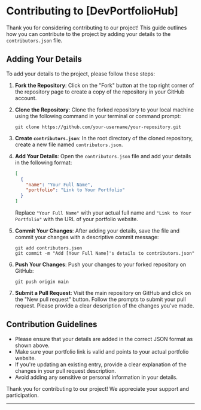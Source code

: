 # Contributing to [DevPortfolioHub]

Thank you for considering contributing to our project! This guide outlines how you can contribute to the project by adding your details to the `contributors.json` file.

## Adding Your Details

To add your details to the project, please follow these steps:

1. **Fork the Repository**: Click on the "Fork" button at the top right corner of the repository page to create a copy of the repository in your GitHub account.

2. **Clone the Repository**: Clone the forked repository to your local machine using the following command in your terminal or command prompt:

   ```
   git clone https://github.com/your-username/your-repository.git
   ```

3. **Create `contributors.json`**: In the root directory of the cloned repository, create a new file named `contributors.json`.

4. **Add Your Details**: Open the `contributors.json` file and add your details in the following format:

   ```json
   [
     {
       "name": "Your Full Name",
       "portfolio": "Link to Your Portfolio"
     }
   ]
   ```

   Replace `"Your Full Name"` with your actual full name and `"Link to Your Portfolio"` with the URL of your portfolio website.

5. **Commit Your Changes**: After adding your details, save the file and commit your changes with a descriptive commit message:

   ```
   git add contributors.json
   git commit -m "Add [Your Full Name]'s details to contributors.json"
   ```

6. **Push Your Changes**: Push your changes to your forked repository on GitHub:

   ```
   git push origin main
   ```

7. **Submit a Pull Request**: Visit the main repository on GitHub and click on the "New pull request" button. Follow the prompts to submit your pull request. Please provide a clear description of the changes you've made.

## Contribution Guidelines

- Please ensure that your details are added in the correct JSON format as shown above.
- Make sure your portfolio link is valid and points to your actual portfolio website.
- If you're updating an existing entry, provide a clear explanation of the changes in your pull request description.
- Avoid adding any sensitive or personal information in your details.

Thank you for contributing to our project! We appreciate your support and participation.

---
